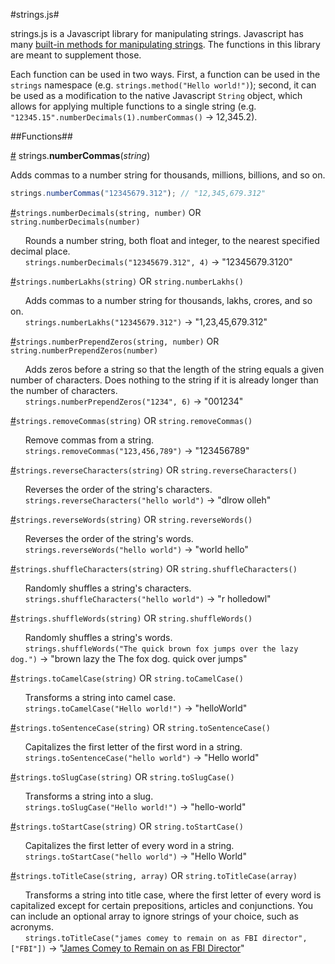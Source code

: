 #strings.js#

strings.js is a Javascript library for manipulating strings. Javascript has many [built-in methods for manipulating strings](http://www.w3schools.com/jsref/jsref_obj_string.asp). The functions in this library are meant to supplement those.

Each function can be used in two ways. First, a function can be used in the `strings` namespace (e.g. `strings.method("Hello world!")`); second, it can be used as a modification to the native Javascript `String` object, which allows for applying multiple functions to a single string (e.g. `"12345.15".numberDecimals(1).numberCommas()` &rarr; 12,345.2).

##Functions##

<a name="numberCommas" href="#numberCommas">#</a> strings.<b>numberCommas</b>(<i>string</i>)

Adds commas to a number string for thousands, millions, billions, and so on.
```js
strings.numberCommas("12345679.312"); // "12,345,679.312"
```

<a name="" href="#">#</a>`strings.numberDecimals(string, number)` OR `string.numberDecimals(number)`

&nbsp;&nbsp;&nbsp;&nbsp;&nbsp;&nbsp;Rounds a number string, both float and integer, to the nearest specified decimal place.
<br />&nbsp;&nbsp;&nbsp;&nbsp;&nbsp;&nbsp;`strings.numberDecimals("12345679.312", 4)` &rarr; "12345679.3120"

<a name="" href="#">#</a>`strings.numberLakhs(string)` OR `string.numberLakhs()`

&nbsp;&nbsp;&nbsp;&nbsp;&nbsp;&nbsp;Adds commas to a number string for thousands, lakhs, crores, and so on.
<br />&nbsp;&nbsp;&nbsp;&nbsp;&nbsp;&nbsp;`strings.numberLakhs("12345679.312")` &rarr; "1,23,45,679.312"

<a name="" href="#">#</a>`strings.numberPrependZeros(string, number)` OR `string.numberPrependZeros(number)`

&nbsp;&nbsp;&nbsp;&nbsp;&nbsp;&nbsp;Adds zeros before a string so that the length of the string equals a given number of characters. Does nothing to the string if it is already longer than the number of characters.
<br />&nbsp;&nbsp;&nbsp;&nbsp;&nbsp;&nbsp;`strings.numberPrependZeros("1234", 6)` &rarr; "001234"

<a name="" href="#">#</a>`strings.removeCommas(string)` OR `string.removeCommas()`

&nbsp;&nbsp;&nbsp;&nbsp;&nbsp;&nbsp;Remove commas from a string.
<br />&nbsp;&nbsp;&nbsp;&nbsp;&nbsp;&nbsp;`strings.removeCommas("123,456,789")` &rarr; "123456789"

<a name="" href="#">#</a>`strings.reverseCharacters(string)` OR `string.reverseCharacters()`

&nbsp;&nbsp;&nbsp;&nbsp;&nbsp;&nbsp;Reverses the order of the string's characters.
<br />&nbsp;&nbsp;&nbsp;&nbsp;&nbsp;&nbsp;`strings.reverseCharacters("hello world")` &rarr; "dlrow olleh"

<a name="" href="#">#</a>`strings.reverseWords(string)` OR `string.reverseWords()`

&nbsp;&nbsp;&nbsp;&nbsp;&nbsp;&nbsp;Reverses the order of the string's words.
<br />&nbsp;&nbsp;&nbsp;&nbsp;&nbsp;&nbsp;`strings.reverseWords("hello world")` &rarr; "world hello"

<a name="" href="#">#</a>`strings.shuffleCharacters(string)` OR `string.shuffleCharacters()`

&nbsp;&nbsp;&nbsp;&nbsp;&nbsp;&nbsp;Randomly shuffles a string's characters.
<br />&nbsp;&nbsp;&nbsp;&nbsp;&nbsp;&nbsp;`strings.shuffleCharacters("hello world")` &rarr; "r holledowl"

<a name="" href="#">#</a>`strings.shuffleWords(string)` OR `string.shuffleWords()`

&nbsp;&nbsp;&nbsp;&nbsp;&nbsp;&nbsp;Randomly shuffles a string's words.
<br />&nbsp;&nbsp;&nbsp;&nbsp;&nbsp;&nbsp;`strings.shuffleWords("The quick brown fox jumps over the lazy dog.")` &rarr; "brown lazy the The fox dog. quick over jumps"

<a name="" href="#">#</a>`strings.toCamelCase(string)` OR `string.toCamelCase()`

&nbsp;&nbsp;&nbsp;&nbsp;&nbsp;&nbsp;Transforms a string into camel case.
<br />&nbsp;&nbsp;&nbsp;&nbsp;&nbsp;&nbsp;`strings.toCamelCase("Hello world!")` &rarr; "helloWorld"

<a name="" href="#">#</a>`strings.toSentenceCase(string)` OR `string.toSentenceCase()`

&nbsp;&nbsp;&nbsp;&nbsp;&nbsp;&nbsp;Capitalizes the first letter of the first word in a string.
<br />&nbsp;&nbsp;&nbsp;&nbsp;&nbsp;&nbsp;`strings.toSentenceCase("hello world")` &rarr; "Hello world"

<a name="" href="#">#</a>`strings.toSlugCase(string)` OR `string.toSlugCase()`

&nbsp;&nbsp;&nbsp;&nbsp;&nbsp;&nbsp;Transforms a string into a slug.
<br />&nbsp;&nbsp;&nbsp;&nbsp;&nbsp;&nbsp;`strings.toSlugCase("Hello world!")` &rarr; "hello-world"

<a name="" href="#">#</a>`strings.toStartCase(string)` OR `string.toStartCase()`

&nbsp;&nbsp;&nbsp;&nbsp;&nbsp;&nbsp;Capitalizes the first letter of every word in a string.
<br />&nbsp;&nbsp;&nbsp;&nbsp;&nbsp;&nbsp;`strings.toStartCase("hello world")` &rarr; "Hello World"

<a name="" href="#">#</a>`strings.toTitleCase(string, array)` OR `string.toTitleCase(array)`

&nbsp;&nbsp;&nbsp;&nbsp;&nbsp;&nbsp;Transforms a string into title case, where the first letter of every word is capitalized except for certain prepositions, articles and conjunctions. You can include an optional array to ignore strings of your choice, such as acronyms.
<br />&nbsp;&nbsp;&nbsp;&nbsp;&nbsp;&nbsp;`strings.toTitleCase("james comey to remain on as FBI director", ["FBI"])` &rarr; "[James Comey to Remain on as FBI Director](http://www.nbcnews.com/news/us-news/comey-remain-fbi-director-n711506)"
